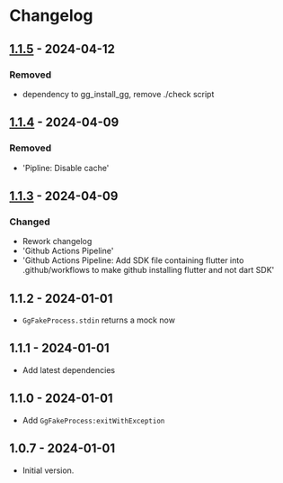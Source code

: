 # Changelog

## [1.1.5] - 2024-04-12

### Removed

- dependency to gg\_install\_gg, remove ./check script

## [1.1.4] - 2024-04-09

### Removed

- 'Pipline: Disable cache'

## [1.1.3] - 2024-04-09

### Changed

- Rework changelog
- 'Github Actions Pipeline'
- 'Github Actions Pipeline: Add SDK file containing flutter into .github/workflows to make github installing flutter and not dart SDK'

## 1.1.2 - 2024-01-01

- `GgFakeProcess.stdin` returns a mock now

## 1.1.1 - 2024-01-01

- Add latest dependencies

## 1.1.0 - 2024-01-01

- Add `GgFakeProcess:exitWithException`

## 1.0.7 - 2024-01-01

- Initial version.

[1.1.5]: https://github.com/inlavigo/gg_process/compare/1.1.4...1.1.5
[1.1.4]: https://github.com/inlavigo/gg_process/compare/1.1.3...1.1.4
[1.1.3]: https://github.com/inlavigo/gg_process/compare/1.1.2...1.1.3
